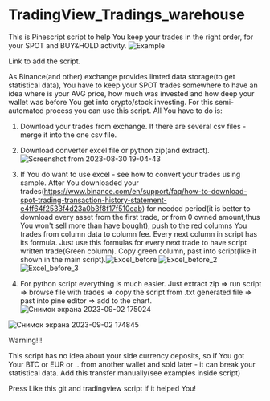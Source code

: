 # TradingView_Tradings_warehouse
This is Pinescript script to help You keep your trades in the right order, for your SPOT and BUY&HOLD activity.
![Example](https://github.com/Arivadis/TradingView_Tradings_warehouse/assets/105313584/73b2a04b-1778-430e-94ed-98576298a527)


Link to add the script.



As Binance(and other) exchange provides limted data storage(to get statistical data), You have to keep your SPOT trades somewhere to have an idea where is your AVG price,
how much was invested and how deep your wallet was before You get into crypto/stock investing. For this semi-automated process you can use 
this script.
All You have to do is:
1. Download your trades from exchange. If there are several csv files - merge it into the one csv file.
2. Download converter excel file or python zip(and extract).
![Screenshot from 2023-08-30 19-04-43](https://github.com/Arivadis/TradingView_Tradings_warehouse/assets/105313584/3c4aaf1e-40f0-41e5-a02b-b5eda160fcf5)

3. If You do want to use excel - see how to convert your trades using sample.
   After You downloaded your trades(https://www.binance.com/en/support/faq/how-to-download-spot-trading-transaction-history-statement-e4ff64f2533f4d23a0b3f8f17f510eab) for needed period(it is better to download every asset from the first trade, or from 0 owned amount,thus You
   won't sell more than have bought), push to the red columns You trades from column data to column fee. Every next column in script has its formula.
   Just use this formulas for every next trade to have script written trade(Green column). Copy green column, past into script(like it shown in
   the main script).![Excel_before](https://github.com/Arivadis/TradingView_Tradings_warehouse/assets/105313584/6552afa1-1f8e-4e70-b1c6-ab88f47bdb26)
![Excel_before_2](https://github.com/Arivadis/TradingView_Tradings_warehouse/assets/105313584/7f0f956e-fd76-4c77-a115-2f41553da8fd)
![Excel_before_3](https://github.com/Arivadis/TradingView_Tradings_warehouse/assets/105313584/25c70f26-d900-4ad2-a5a3-b99bfa31ec45)

4. For python script everything is much easier. Just extract zip => run script => browse file with trades => copy the script from .txt generated file => past into pine editor => add to the chart.
![Снимок экрана 2023-09-02 175024](https://github.com/Arivadis/TradingView_Tradings_warehouse/assets/105313584/45bb167a-0ce4-41ab-8a05-8cb14a08abf9)

![Снимок экрана 2023-09-02 174845](https://github.com/Arivadis/TradingView_Tradings_warehouse/assets/105313584/56bdc22e-7994-4603-99ef-d2b66506ce00)

Warning!!!

This script has no idea about your side currency deposits, so if You got Your BTC or EUR or .. from another wallet and sold later - it can break your statistical data. Add this transfer manually(see examples inside script)


Press Like this git and tradingview script if it helped You!




